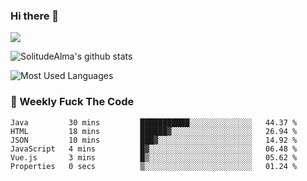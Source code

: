 ### Hi there 👋

<p>
  <a href="https://count.getloli.com/"><img src="https://count.getloli.com/get/@:solitudealma"></a>
</p>

![SolitudeAlma's github stats](https://github-readme-stats.vercel.app/api?username=solitudealma&show_icons=true&theme=radical)

![Most Used Languages](https://github-readme-stats.vercel.app/api/top-langs/?username=solitudealma&layout=compact&hide_border=true&theme=dark)
<!-- ![visitors](https://visitor-badge.glitch.me/badge?page_id=solitudealma.solitudealma.id) -->


### :dart: Weekly Fuck The Code

<!--START_SECTION:waka-->

```text
Java         30 mins         ███████████░░░░░░░░░░░░░░   44.37 %
HTML         18 mins         ██████▓░░░░░░░░░░░░░░░░░░   26.94 %
JSON         10 mins         ███▓░░░░░░░░░░░░░░░░░░░░░   14.92 %
JavaScript   4 mins          █▓░░░░░░░░░░░░░░░░░░░░░░░   06.48 %
Vue.js       3 mins          █▒░░░░░░░░░░░░░░░░░░░░░░░   05.62 %
Properties   0 secs          ▒░░░░░░░░░░░░░░░░░░░░░░░░   01.24 %
```

<!--END_SECTION:waka-->
